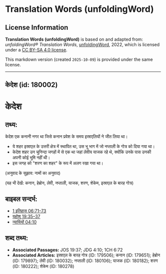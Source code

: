 # Translation Words (unfoldingWord)

## License Information

**Translation Words (unfoldingWord)** is based on and adapted from: _unfoldingWord® Translation Words_, [unfoldingWord](https://unfoldingword.org/utw), 2022, which is licensed under a [CC BY-SA 4.0 license](https://creativecommons.org/licenses/by-sa/4.0/legalcode.en).

This markdown version (created `2025-10-09`) is provided under the same license.



--------------------------------

## केदेश (id: 180002)

केदेश
=====

तथ्य:
-----

केदेश एक कनानी नगर था जिसे कनान प्रवेश के समय इस्राएलियों ने जीत लिया था।

* ये शहर इस्राएल के उत्तरी क्षेत्र में स्थापित था, उस भू भाग में जो नप्ताली के गोत्र को दिया गया था।
* केदेश शहर उन चुनिन्दा जगहों में से एक था जहां लेवीय याजक रहे थे, क्योंकि उनके पास उनकी अपनी कोई भूमि नहीं थी।
* इस जगह को "शरण का शहर" के रूप में अलग रखा गया था।

(अनुवाद के सुझाव: नामों का अनुवाद)

(यह भी देखें: कनान, हेब्रोन, लेवी, नप्ताली, याजक, शरण, शेकेम, इस्राएल के बारह गोत्र)

बाइबल सन्दर्भ:
--------------

* [1 इतिहास 06:71–73](https://ref.ly/1Chr0:0)
* [यहोशू 19:35–37](https://ref.ly/Josh19:35-Josh19:37)
* [न्यायियों 04:10](https://ref.ly/Judg4:10)

शब्द तथ्य:
----------

* **Associated Passages:** JOS 19:37; JDG 4:10; 1CH 6:72
* **Associated Articles:** इस्राएल के बारह गोत्र (ID: 179506); कनान (ID: 179651); हेब्रोन (ID: 179897); लेवी (ID: 180032); नप्ताली (ID: 180106); याजक (ID: 180182); शरण (ID: 180222); शेकेम (ID: 180278)

